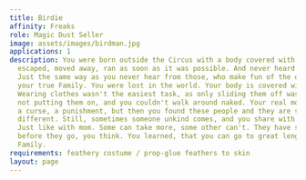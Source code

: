 ```yaml
---
title: Birdie
affinity: Freaks
role: Magic Dust Seller
image: assets/images/birdman.jpg
applications: 1
description: You were born outside the Circus with a body covered with feathers. You
  escaped, moved away, ran as soon as it was possible. And never heard from your parents.
  Just the same way as you never hear from those, who make fun of the other freaks,
  your true Family. You were lost in the world. Your body is covered with feathers.
  Wearing clothes wasn't the easiest task, as only sliding them off was straight forward,
  not putting them on, and you couldn't walk around naked. Your real mom called you
  a curse, a punishment, but then you found these people and they are something totally
  different. Still, sometimes someone unkind comes, and you share with them some magic.
  Just like with mom. Some can take more, some other can't. They have sweet dreams
  before they go, you think. You learned, that you can go to great lengths for the
  Family.
requirements: feathery costume / prop-glue feathers to skin
layout: page
---
```

